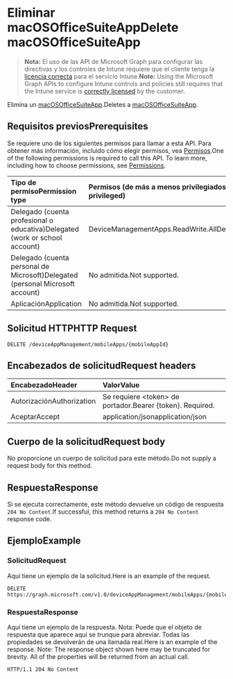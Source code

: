 # <a name="delete-macosofficesuiteapp"></a><span data-ttu-id="350aa-101">Eliminar macOSOfficeSuiteApp</span><span class="sxs-lookup"><span data-stu-id="350aa-101">Delete macOSOfficeSuiteApp</span></span>

> <span data-ttu-id="350aa-102">**Nota:** El uso de las API de Microsoft Graph para configurar las directivas y los controles de Intune requiere que el cliente tenga la [licencia correcta](https://go.microsoft.com/fwlink/?linkid=839381) para el servicio Intune.</span><span class="sxs-lookup"><span data-stu-id="350aa-102">**Note:** Using the Microsoft Graph APIs to configure Intune controls and policies still requires that the Intune service is [correctly licensed](https://go.microsoft.com/fwlink/?linkid=839381) by the customer.</span></span>

<span data-ttu-id="350aa-103">Elimina un [macOSOfficeSuiteApp](../resources/intune_apps_macosofficesuiteapp.md).</span><span class="sxs-lookup"><span data-stu-id="350aa-103">Deletes a [macOSOfficeSuiteApp](../resources/intune_apps_macosofficesuiteapp.md).</span></span>
## <a name="prerequisites"></a><span data-ttu-id="350aa-104">Requisitos previos</span><span class="sxs-lookup"><span data-stu-id="350aa-104">Prerequisites</span></span>
<span data-ttu-id="350aa-p101">Se requiere uno de los siguientes permisos para llamar a esta API. Para obtener más información, incluido cómo elegir permisos, vea [Permisos](../../../concepts/permissions_reference.md).</span><span class="sxs-lookup"><span data-stu-id="350aa-p101">One of the following permissions is required to call this API. To learn more, including how to choose permissions, see [Permissions](../../../concepts/permissions_reference.md).</span></span>

|<span data-ttu-id="350aa-107">Tipo de permiso</span><span class="sxs-lookup"><span data-stu-id="350aa-107">Permission type</span></span>|<span data-ttu-id="350aa-108">Permisos (de más a menos privilegiados)</span><span class="sxs-lookup"><span data-stu-id="350aa-108">Permissions (from least to most privileged)</span></span>|
|:---|:---|
|<span data-ttu-id="350aa-109">Delegado (cuenta profesional o educativa)</span><span class="sxs-lookup"><span data-stu-id="350aa-109">Delegated (work or school account)</span></span>|<span data-ttu-id="350aa-110">DeviceManagementApps.ReadWrite.All</span><span class="sxs-lookup"><span data-stu-id="350aa-110">DeviceManagementApps.ReadWrite.All</span></span>|
|<span data-ttu-id="350aa-111">Delegado (cuenta personal de Microsoft)</span><span class="sxs-lookup"><span data-stu-id="350aa-111">Delegated (personal Microsoft account)</span></span>|<span data-ttu-id="350aa-112">No admitida.</span><span class="sxs-lookup"><span data-stu-id="350aa-112">Not supported.</span></span>|
|<span data-ttu-id="350aa-113">Aplicación</span><span class="sxs-lookup"><span data-stu-id="350aa-113">Application</span></span>|<span data-ttu-id="350aa-114">No admitida.</span><span class="sxs-lookup"><span data-stu-id="350aa-114">Not supported.</span></span>|

## <a name="http-request"></a><span data-ttu-id="350aa-115">Solicitud HTTP</span><span class="sxs-lookup"><span data-stu-id="350aa-115">HTTP Request</span></span>
<!-- {
  "blockType": "ignored"
}
-->
``` http
DELETE /deviceAppManagement/mobileApps/{mobileAppId}
```

## <a name="request-headers"></a><span data-ttu-id="350aa-116">Encabezados de solicitud</span><span class="sxs-lookup"><span data-stu-id="350aa-116">Request headers</span></span>
|<span data-ttu-id="350aa-117">Encabezado</span><span class="sxs-lookup"><span data-stu-id="350aa-117">Header</span></span>|<span data-ttu-id="350aa-118">Valor</span><span class="sxs-lookup"><span data-stu-id="350aa-118">Value</span></span>|
|:---|:---|
|<span data-ttu-id="350aa-119">Autorización</span><span class="sxs-lookup"><span data-stu-id="350aa-119">Authorization</span></span>|<span data-ttu-id="350aa-120">Se requiere &lt;token&gt; de portador.</span><span class="sxs-lookup"><span data-stu-id="350aa-120">Bearer {token}. Required.</span></span>|
|<span data-ttu-id="350aa-121">Aceptar</span><span class="sxs-lookup"><span data-stu-id="350aa-121">Accept</span></span>|<span data-ttu-id="350aa-122">application/json</span><span class="sxs-lookup"><span data-stu-id="350aa-122">application/json</span></span>|

## <a name="request-body"></a><span data-ttu-id="350aa-123">Cuerpo de la solicitud</span><span class="sxs-lookup"><span data-stu-id="350aa-123">Request body</span></span>
<span data-ttu-id="350aa-124">No proporcione un cuerpo de solicitud para este método.</span><span class="sxs-lookup"><span data-stu-id="350aa-124">Do not supply a request body for this method.</span></span>

## <a name="response"></a><span data-ttu-id="350aa-125">Respuesta</span><span class="sxs-lookup"><span data-stu-id="350aa-125">Response</span></span>
<span data-ttu-id="350aa-126">Si se ejecuta correctamente, este método devuelve un código de respuesta `204 No Content`.</span><span class="sxs-lookup"><span data-stu-id="350aa-126">If successful, this method returns a `204 No Content` response code.</span></span>

## <a name="example"></a><span data-ttu-id="350aa-127">Ejemplo</span><span class="sxs-lookup"><span data-stu-id="350aa-127">Example</span></span>
### <a name="request"></a><span data-ttu-id="350aa-128">Solicitud</span><span class="sxs-lookup"><span data-stu-id="350aa-128">Request</span></span>
<span data-ttu-id="350aa-129">Aquí tiene un ejemplo de la solicitud.</span><span class="sxs-lookup"><span data-stu-id="350aa-129">Here is an example of the request.</span></span>
``` http
DELETE https://graph.microsoft.com/v1.0/deviceAppManagement/mobileApps/{mobileAppId}
```

### <a name="response"></a><span data-ttu-id="350aa-130">Respuesta</span><span class="sxs-lookup"><span data-stu-id="350aa-130">Response</span></span>
<span data-ttu-id="350aa-p102">Aquí tiene un ejemplo de la respuesta. Nota: Puede que el objeto de respuesta que aparece aquí se trunque para abreviar. Todas las propiedades se devolverán de una llamada real.</span><span class="sxs-lookup"><span data-stu-id="350aa-p102">Here is an example of the response. Note: The response object shown here may be truncated for brevity. All of the properties will be returned from an actual call.</span></span>
``` http
HTTP/1.1 204 No Content
```



